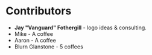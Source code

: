 # Contributors
* **Jay "Vanguard" Fothergill** - logo ideas & consulting.
* Mike - A coffee
* Aaron - A coffee
* Blurn Glanstone - 5 coffees